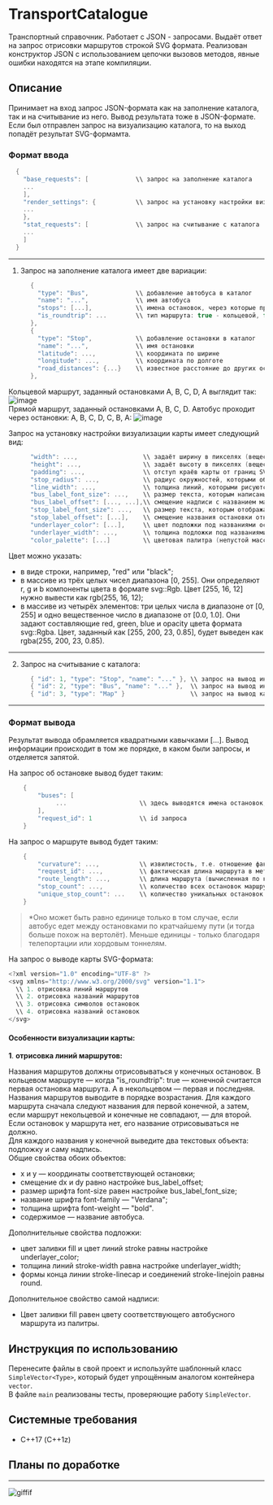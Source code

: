 # TransportCatalogue
Транспортный справочник. Работает с JSON - запросами. Выдаёт ответ на запрос отрисовки маршрутов строкой SVG формата. Реализован конструктор JSON с использованием цепочки вызовов методов, явные ошибки находятся на этапе компиляции.
## Описание
Принимает на вход запрос JSON-формата как на заполнение каталога, так и на считывание из него. Вывод результата тоже в JSON-формате. Если был отправлен запрос на визуализацию каталога, то на выход попадёт результат SVG-формамта.  
  
### Формат ввода
```c++
  {
    "base_requests": [             \\ запрос на заполнение каталога
    ...
    ],
    "render_settings": {           \\ запрос на установку настройки визуализации карты
    ...
    },
    "stat_requests": [             \\ запрос на считывание с каталога
    ...
    ]
  }
```
***  
1. Запрос на заполнение каталога имеет две вариации:
```c++
      {
        "type": "Bus",             \\ добавление автобуса в каталог
        "name": "...",             \\ имя автобуса
        "stops": [...],            \\ имена остановок, через которые проходит автобус записываются через запятую (например: "Морской вокзал", "Ривьерский мост" ...)
        "is_roundtrip": ...        \\ тип маршрута: true - кольцевой, false - прямой
      },
      {
        "type": "Stop",            \\ добавление остановки в каталог
        "name": "...",             \\ имя остановки
        "latitude": ...,           \\ координата по ширине
        "longitude": ...,          \\ координата по долготе
        "road_distances": {...}    \\ известное расстояние до других остановок записывается через запятую (например: "Ривьерский мост": 850, "Улица Лизы Чайкиной": 4300 ...)
      },
```
Кольцевой маршрут, заданный остановками A, B, C, D, A выглядит так:
![image](https://user-images.githubusercontent.com/93004994/164554862-a59001c1-f81e-4216-9e51-aebe5562c6a3.png)  
Прямой маршрут, заданный остановками A, B, C, D. Автобус проходит через остановки: A, B, C, D, C, B, A:
![image](https://user-images.githubusercontent.com/93004994/164555043-7c0a3fac-e7c5-4c7e-af06-922568708246.png)  
  
Запрос на установку настройки визуализации карты имеет следующий вид:
```c++
      "width": ...,                  \\ задаёт ширину в пикселях (вещественное число в диапазоне от 0 до 100000)
      "height": ...,                 \\ задаёт высоту в пикселях (вещественное число в диапазоне от 0 до 100000.)
      "padding": ...,                \\ отступ краёв карты от границ SVG-документа (вещественное число не меньше 0 и меньше min(width, height)/2)
      "stop_radius": ...,            \\ радиус окружностей, которыми обозначаются остановки (вещественное число в диапазоне от 0 до 100000)
      "line_width": ...,             \\ толщина линий, которыми рисуются автобусные маршруты (вещественное число в диапазоне от 0 до 100000)
      "bus_label_font_size": ...,    \\ размер текста, которым написаны названия автобусных маршрутов (целое число в диапазоне от 0 до 100000)
      "bus_label_offset": [..., ...],\\ смещение надписи с названием маршрута относительно координат конечной остановки на карте (элементы типа double в диапазоне от –100000 до 100000); задаёт значения свойств dx и dy SVG-элемента <text>
      "stop_label_font_size": ...,   \\ размер текста, которым отображаются названия остановок (целое число в диапазоне от 0 до 100000)
      "stop_label_offset": [...],    \\ смещение названия остановки относительно её координат на карте (элементы типа double в диапазоне от –100000 до 100000); задаёт значения свойств dx и dy SVG-элемента <text>
      "underlayer_color": [...],     \\ цвет подложки под названиями остановок и маршрутов (формат хранения цвета будет ниже)
      "underlayer_width": ...,       \\ толщина подложки под названиями остановок и маршрутов (вещественное число в диапазоне от 0 до 100000); задаёт значение атрибута stroke-width элемента <text>
      "color_palette": [...]         \\ цветовая палитра (непустой массив)
```
Цвет можно указать:
* в виде строки, например, "red" или "black";
* в массиве из трёх целых чисел диапазона [0, 255]. Они определяют r, g и b компоненты цвета в формате svg::Rgb. Цвет [255, 16, 12] нужно вывести как rgb(255, 16, 12);
* в массиве из четырёх элементов: три целых числа в диапазоне от [0, 255] и одно вещественное число в диапазоне от [0.0, 1.0]. Они задают составляющие red, green, blue и opacity цвета формата svg::Rgba. Цвет, заданный как [255, 200, 23, 0.85], будет выведен как rgba(255, 200, 23, 0.85).  
***  
2. Запрос на считывание с каталога:  
  
```c++
      { "id": 1, "type": "Stop", "name": "..." }, \\ запрос на вывод информации об остановке
      { "id": 2, "type": "Bus", "name": "..." },  \\ запрос на вывод информации о маршруте
      { "id": 3, "type": "Map" }                  \\ запрос на вывод карты SVG-формата
```
***  
### Формат вывода  
  
Результат вывода обрамляется квадратными кавычками [...]. Вывод информации происходит в том же порядке, в каком были запросы, и отделяется запятой.
  
На запрос об остановке вывод будет таким:  
```c++
    {
        "buses": [
             ...                    \\ здесь выводятся имена остановок, которые проходят через эту остановку, в кавычках через запятую (если нет ниодной остановки - "")
        ],
        "request_id": 1             \\ id запроса
    }
```
  

На запрос о маршруте вывод будет таким:  
```c++
    {
        "curvature": ...,           \\ извилистость, т.е. отношение фактической длины маршрута к географическому расстоянию (вещественное число, большее единицы*)
        "request_id": ...,          \\ фактическая длина маршрута в метрах
        "route_length": ...,        \\ длина маршрута (вычисленная по координатам остановок) в метрах
        "stop_count": ...,          \\ количество всех остановок маршрута
        "unique_stop_count": ...    \\ количество уникальных остановок маршрута
    }
```
> *Оно может быть равно единице только в том случае, если автобус едет между остановками по кратчайшему пути (и тогда больше похож на вертолёт). Меньше единицы - только благодаря телепортации или хордовым тоннелям.  
  
На запрос о выводе карты SVG-формата:  
```c++
<?xml version="1.0" encoding="UTF-8" ?>
<svg xmlns="http://www.w3.org/2000/svg" version="1.1">
  \\ 1. отрисовка линий маршрутов
  \\ 2. отрисовка названий маршрутов
  \\ 3. отрисовка символов остановок
  \\ 4. отрисовка названий остановок
</svg>
```
  
#### Особенности визуализации карты:
**1**. **отрисовка линий маршрутов:**  

Названия маршрутов должны отрисовываться у конечных остановок. В кольцевом маршруте — когда "is_roundtrip": true — конечной считается первая остановка маршрута. А в некольцевом — первая и последняя.  
Названия маршрутов выводите в порядке возрастания. Для каждого маршрута сначала следуют названия для первой конечной, а затем, если маршрут некольцевой и конечные не совпадают, — для второй.  
Если остановок у маршрута нет, его название отрисовываться не должно.  
Для каждого названия у конечной выведите два текстовых объекта: подложку и саму надпись.  
Общие свойства обоих объектов:  
  * x и y — координаты соответствующей остановки;
  * смещение dx и dy равно настройке bus_label_offset;
  * размер шрифта font-size равен настройке bus_label_font_size;
  * название шрифта font-family — "Verdana";
  * толщина шрифта font-weight — "bold".
  * содержимое — название автобуса.
 
Дополнительные свойства подложки:
  * цвет заливки fill и цвет линий stroke равны настройке underlayer_color;
  * толщина линий stroke-width равна настройке underlayer_width;
  * формы конца линии stroke-linecap и соединений stroke-linejoin равны round.

Дополнительное свойство самой надписи:
  * Цвет заливки fill равен цвету соответствующего автобусного маршрута из палитры.


## Инструкция по использованию
Перенесите файлы в свой проект и используйте шаблонный класс `SimpleVector<Type>`, который будет упрощённым аналогом контейнера `vector`.  
В файле `main` реализованы тесты, проверяющие работу `SimpleVector`.
## Системные требования
- С++17 (C++1z)
## Планы по доработке

***
![giffif](https://user-images.githubusercontent.com/93004994/164434944-d2e29257-6f92-4aae-a542-ecb36bd52df1.gif)
